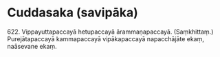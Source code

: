 # Cuddasaka (savipāka)

622\. Vippayuttapaccayā hetupaccayā ārammaṇapaccayā. (Saṃkhittaṃ.) Purejātapaccayā kammapaccayā vipākapaccayā napacchājāte ekaṃ, naāsevane ekaṃ.
